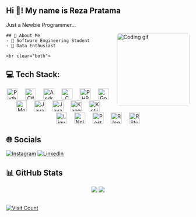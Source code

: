<h2 align="left">Hi 👋! My name is Reza Pratama</h2>

<p align="left">Just a Newbie Programmer...</p>

<div style="clear:both;">
    <img align="right" height="200" width="200" src="https://media.giphy.com/media/ZVik7pBtu9dNS/giphy.gif" alt="Coding gif" style="border-radius: 8px; margin-left: 20px;">
    
    ## 💫 About Me
    - 🔭 Software Engineering Student
    - 🌱 Data Enthusiast
    
    <br clear="both">
</div>

## 💻 Tech Stack:
<div align="center">
    <img src="https://img.shields.io/badge/python-%233776AB.svg?style=for-the-badge&logo=python&logoColor=white" height="30" alt="Python logo" />
    <img width="12" />
    <img src="https://img.shields.io/badge/csharp-%23239120.svg?style=for-the-badge&logo=csharp&logoColor=white" height="30" alt="C# logo" />
    <img width="12" />
    <img src="https://img.shields.io/badge/androidstudio-%23000000.svg?style=for-the-badge&logo=android-studio&logoColor=3DDC84" height="30" alt="Android Studio logo" />
    <img width="12" />
    <img src="https://img.shields.io/badge/c-%2300599C.svg?style=for-the-badge&logo=c&logoColor=white" height="30" alt="C logo" />
    <img width="12" />
    <img src="https://img.shields.io/badge/php-%777BB4.svg?style=for-the-badge&logo=php&logoColor=white" height="30" alt="PHP logo" />
    <img width="12" />
    <img src="https://img.shields.io/badge/go-%2300ADD8.svg?style=for-the-badge&logo=go&logoColor=white" height="30" alt="Go logo" />
    <img width="12" />
    <img src="https://img.shields.io/badge/mongodb-%234ea94b.svg?style=for-the-badge&logo=mongodb&logoColor=white" height="30" alt="MongoDB logo" />
    <img width="12" />
    <img src="https://img.shields.io/badge/java-%23ED8B00.svg?style=for-the-badge&logo=java&logoColor=white" height="30" alt="Java logo" />
    <img width="12" />
    <img src="https://img.shields.io/badge/javascript-%23323330.svg?style=for-the-badge&logo=javascript&logoColor=%23F7DF1E" height="30" alt="JavaScript logo" />
    <img width="12" />
    <img src="https://img.shields.io/badge/kaggle-%2320BEFF.svg?style=for-the-badge&logo=kaggle&logoColor=white" height="30" alt="Kaggle logo" />
    <img width="12" />
    <img src="https://img.shields.io/badge/kotlin-%230095D5.svg?style=for-the-badge&logo=kotlin&logoColor=white" height="30" alt="Kotlin logo" />
    <img width="12" />
    <img src="https://img.shields.io/badge/linux-%23FCC624.svg?style=for-the-badge&logo=linux&logoColor=black" height="30" alt="Linux logo" />
    <img width="12" />
    <img src="https://img.shields.io/badge/nginx-%23009639.svg?style=for-the-badge&logo=nginx&logoColor=white" height="30" alt="Nginx logo" />
    <img width="12" />
    <img src="https://img.shields.io/badge/postgresql-%23316192.svg?style=for-the-badge&logo=postgresql&logoColor=white" height="30" alt="PostgreSQL logo" />
    <img width="12" />
    <img src="https://img.shields.io/badge/r-%23276DC3.svg?style=for-the-badge&logo=r&logoColor=white" height="30" alt="R logo" />
    <img width="12" />
    <img src="https://img.shields.io/badge/rstudio-%23276DC3.svg?style=for-the-badge&logo=rstudio&logoColor=white" height="30" alt="RStudio logo" />
</div>

## 🌐 Socials
[![Instagram](https://img.shields.io/badge/Instagram-%23E4405F.svg?logo=Instagram&logoColor=white)](https://instagram.com/thinksaboutza) 
[![LinkedIn](https://img.shields.io/badge/LinkedIn-%230077B5.svg?logo=linkedin&logoColor=white)](https://www.linkedin.com/in/rzapratama/)

## 📊 GitHub Stats
<div align="center">
    <img src="https://github-readme-stats.vercel.app/api?username=dt46&theme=radical&hide_border=false&include_all_commits=false&count_private=false" />
    <img src="https://github-readme-stats.vercel.app/api/streak-stats/?username=dt46&theme=radical&hide_border=false&include_all_commits=false&count_private=false&layout=compact" />
</div>

<br>

[![Visit Count](https://visitcount.itsvg.in/api?id=mfthrq&icon=1&color=6)](https://visitcount.itsvg.in)
